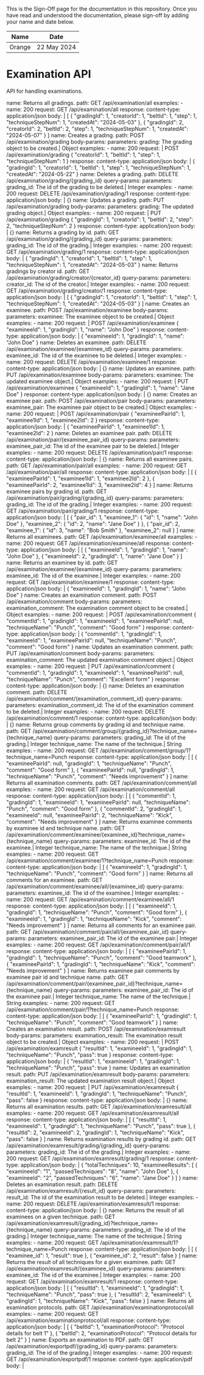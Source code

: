 <!-- sign-off-sheet:start -->
<!-- sign-off-cadence:1 month -->

This is the Sign-Off page for the documentation in this repository. Once you have read
and understood the documentation, please sign-off by adding your name and date below.

| Name          | Date            |
|--|--|
| Orange | 22 May 2024 |
<!-- sign-off-sheet:end -->

# Examination API

API for handling examinations.

<api>
name: Returns all gradings.
path: GET /api/examination/all
examples:
  - name: 200
    request: GET /api/examination/all
    response:
      content-type: application/json
      body: |
        [
          {
            "gradingId": 1,
            "creatorId": 1,
            "beltId": 1,
            "step": 1,
            "techniqueStepNum": 1,
            "createdAt": "2024-05-03"
          },
          {
            "gradingId": 2,
            "creatorId": 2,
            "beltId": 2,
            "step": 1,
            "techniqueStepNum": 1,
            "createdAt": "2024-05-07"
          }
        ]
</api>

<api>
name: Creates a grading.
path: POST /api/examination/grading
body-params:
  parameters:
    grading: The grading object to be created.| Object
examples:
  - name: 200
    request: |
      POST /api/examination/grading
      {
        "creatorId": 1,
        "beltId": 1,
        "step": 1,
        "techniqueStepNum": 1
      }
    response:
      content-type: application/json
      body: |
        {
          "gradingId": 1,
          "creatorId": 1,
          "beltId": 1,
          "step": 1,
          "techniqueStepNum": 1,
          "createdAt": "2024-05-22"
        }
</api>

<api>
name: Deletes a grading.
path: DELETE /api/examination/grading/{grading_id}
query-params:
  parameters:
    grading_id: The id of the grading to be deleted.| Integer
examples:
  - name: 200
    request: DELETE /api/examination/grading/1
    response:
      content-type: application/json
      body: |
        {}
</api>

<api>
name: Updates a grading.
path: PUT /api/examination/grading
body-params:
  parameters:
    grading: The updated grading object.| Object
examples:
  - name: 200
    request: |
      PUT /api/examination/grading
      {
        "gradingId": 1,
        "creatorId": 1,
        "beltId": 2,
        "step": 2,
        "techniqueStepNum": 2
      }
    response:
      content-type: application/json
      body: |
        {}
</api>

<api>
name: Returns a grading by id.
path: GET /api/examination/grading/{grading_id}
query-params:
  parameters:
    grading_id: The id of the grading.| Integer
examples:
  - name: 200
    request: GET /api/examination/grading/1
    response:
      content-type: application/json
      body: |
        {
          "gradingId": 1,
          "creatorId": 1,
          "beltId": 1,
          "step": 1,
          "techniqueStepNum": 1,
          "createdAt": "2024-05-03"
        }
</api>

<api>
name: Returns gradings by creator id.
path: GET /api/examination/grading/creator/{creator_id}
query-params:
  parameters:
    creator_id: The id of the creator.| Integer
examples:
  - name: 200
    request: GET /api/examination/grading/creator/1
    response:
      content-type: application/json
      body: |
        [
          {
            "gradingId": 1,
            "creatorId": 1,
            "beltId": 1,
            "step": 1,
            "techniqueStepNum": 1,
            "createdAt": "2024-05-03"
          }
        ]
</api>

<api>
name: Creates an examinee.
path: POST /api/examination/examinee
body-params:
  parameters:
    examinee: The examinee object to be created.| Object
examples:
  - name: 200
    request: |
      POST /api/examination/examinee
      {
        "examineeId": 1,
        "gradingId": 1,
        "name": "John Doe"
      }
    response:
      content-type: application/json
      body: |
        {
          "examineeId": 1,
          "gradingId": 1,
          "name": "John Doe"
        }
</api>

<api>
name: Deletes an examinee.
path: DELETE /api/examination/examinee/{examinee_id}
query-params:
  parameters:
    examinee_id: The id of the examinee to be deleted.| Integer
examples:
  - name: 200
    request: DELETE /api/examination/examinee/1
    response:
      content-type: application/json
      body: |
        {}
</api>

<api>
name: Updates an examinee.
path: PUT /api/examination/examinee
body-params:
  parameters:
    examinee: The updated examinee object.| Object
examples:
  - name: 200
    request: |
      PUT /api/examination/examinee
      {
        "examineeId": 1,
        "gradingId": 1,
        "name": "Jane Doe"
      }
    response:
      content-type: application/json
      body: |
        {}
</api>

<api>
name: Creates an examinee pair.
path: POST /api/examination/pair
body-params:
  parameters:
    examinee_pair: The examinee pair object to be created.| Object
examples:
  - name: 200
    request: |
      POST /api/examination/pair
      {
        "examineePairId": 1,
        "examinee1Id": 1,
        "examinee2Id": 2
      }
    response:
      content-type: application/json
      body: |
        {
          "examineePairId": 1,
          "examinee1Id": 1,
          "examinee2Id": 2
        }
</api>

<api>
name: Deletes an examinee pair.
path: DELETE /api/examination/pair/{examinee_pair_id}
query-params:
  parameters:
    examinee_pair_id: The id of the examinee pair to be deleted.| Integer
examples:
  - name: 200
    request: DELETE /api/examination/pair/1
    response:
      content-type: application/json
      body: |
        {}
</api>

<api>
name: Returns all examinee pairs.
path: GET /api/examination/pair/all
examples:
  - name: 200
    request: GET /api/examination/pair/all
    response:
      content-type: application/json
      body: |
        [
          {
            "examineePairId": 1,
            "examinee1Id": 1,
            "examinee2Id": 2
          },
          {
            "examineePairId": 2,
            "examinee1Id": 3,
            "examinee2Id": 4
          }
        ]
</api>

<api>
name: Returns examinee pairs by grading id.
path: GET /api/examination/pair/grading/{grading_id}
query-params:
  parameters:
    grading_id: The id of the grading.| Integer
examples:
  - name: 200
    request: GET /api/examination/pair/grading/1
    response:
      content-type: application/json
      body: |
        [
          {
            "pair_id": 1,
            "examinee_1": {
              "id": 1,
              "name": "John Doe"
            },
            "examinee_2": {
              "id": 2,
              "name": "Jane Doe"
            }
          },
          {
            "pair_id": 2,
            "examinee_1": {
              "id": 3,
              "name": "Bob Smith"
            },
            "examinee_2": null
          }
        ]
</api>

<api>
name: Returns all examinees.
path: GET /api/examination/examinee/all
examples:
  - name: 200
    request: GET /api/examination/examinee/all
    response:
      content-type: application/json
      body: |
        [
          {
            "examineeId": 1,
            "gradingId": 1,
            "name": "John Doe"
          },
          {
            "examineeId": 2,
            "gradingId": 1,
            "name": "Jane Doe"
          }
        ]
</api>

<api>
name: Returns an examinee by id.
path: GET /api/examination/examinee/{examinee_id}
query-params:
  parameters:
    examinee_id: The id of the examinee.| Integer
examples:
  - name: 200
    request: GET /api/examination/examinee/1
    response:
      content-type: application/json
      body: |
        {
          "examineeId": 1,
          "gradingId": 1,
          "name": "John Doe"
        }
</api>

<api>
name: Creates an examination comment.
path: POST /api/examination/comment
body-params:
  parameters:
    examination_comment: The examination comment object to be created.| Object
examples:
  - name: 200
    request: |
      POST /api/examination/comment
      {
        "commentId": 1,
        "gradingId": 1,
        "examineeId": 1,
        "examineePairId": null,
        "techniqueName": "Punch",
        "comment": "Good form"
      }
    response:
      content-type: application/json
      body: |
        {
          "commentId": 1,
          "gradingId": 1,
          "examineeId": 1,
          "examineePairId": null,
          "techniqueName": "Punch",
          "comment": "Good form"
        }
</api>

<api>
name: Updates an examination comment.
path: PUT /api/examination/comment
body-params:
  parameters:
    examination_comment: The updated examination comment object.| Object
examples:
  - name: 200
    request: |
      PUT /api/examination/comment
      {
        "commentId": 1,
        "gradingId": 1,
        "examineeId": 1,
        "examineePairId": null,
        "techniqueName": "Punch",
        "comment": "Excellent form"
      }
    response:
      content-type: application/json
      body: |
        {}
</api>

<api>
name: Deletes an examination comment.
path: DELETE /api/examination/comment/{examination_comment_id}
query-params:
  parameters:
    examination_comment_id: The id of the examination comment to be deleted.| Integer
examples:
  - name: 200
    request: DELETE /api/examination/comment/1
    response:
      content-type: application/json
      body: |
        {}
</api>

<api>
name: Returns group comments by grading id and technique name.
path: GET /api/examination/comment/group/{grading_id}?technique_name={technique_name}
query-params:
  parameters:
    grading_id: The id of the grading.| Integer
    technique_name: The name of the technique.| String
examples:
  - name: 200
    request: GET /api/examination/comment/group/1?technique_name=Punch
    response:
      content-type: application/json
      body: |
        [
          {
            "examineePairId": null,
            "gradingId": 1,
            "techniqueName": "Punch",
            "comment": "Good form"
          },
          {
            "examineePairId": null,
            "gradingId": 1,
            "techniqueName": "Punch",
            "comment": "Needs improvement"
          }
        ]
</api>

<api>
name: Returns all examination comments.
path: GET /api/examination/comment/all
examples:
  - name: 200
    request: GET /api/examination/comment/all
    response:
      content-type: application/json
      body: |
        [
          {
            "commentId": 1,
            "gradingId": 1,
            "examineeId": 1,
            "examineePairId": null,
            "techniqueName": "Punch",
            "comment": "Good form"
          },
          {
            "commentId": 2,
            "gradingId": 1,
            "examineeId": null,
            "examineePairId": 2,
            "techniqueName": "Kick",
            "comment": "Needs improvement"
          }
        ]
</api>

<api>
name: Returns examinee comments by examinee id and technique name.
path: GET /api/examination/comment/examinee/{examinee_id}?technique_name={technique_name}
query-params:
  parameters:
    examinee_id: The id of the examinee.| Integer
    technique_name: The name of the technique.| String
examples:
  - name: 200
    request: GET /api/examination/comment/examinee/1?technique_name=Punch
    response:
      content-type: application/json
      body: |
        [
          {
            "examineeId": 1,
            "gradingId": 1,
            "techniqueName": "Punch",
            "comment": "Good form"
          }
        ]
</api>

<api>
name: Returns all comments for an examinee.
path: GET /api/examination/comment/examinee/all/{examinee_id}
query-params:
  parameters:
    examinee_id: The id of the examinee.| Integer
examples:
  - name: 200
    request: GET /api/examination/comment/examinee/all/1
    response:
      content-type: application/json
      body: |
        [
          {
            "examineeId": 1,
            "gradingId": 1,
            "techniqueName": "Punch",
            "comment": "Good form"
          },
          {
            "examineeId": 1,
            "gradingId": 1,
            "techniqueName": "Kick",
            "comment": "Needs improvement"
          }
        ]
</api>

<api>
name: Returns all comments for an examinee pair.
path: GET /api/examination/comment/pair/all/{examinee_pair_id}
query-params:
  parameters:
    examinee_pair_id: The id of the examinee pair.| Integer
examples:
  - name: 200
    request: GET /api/examination/comment/pair/all/1
    response:
      content-type: application/json
      body: |
        [
          {
            "examineePairId": 1,
            "gradingId": 1,
            "techniqueName": "Punch",
            "comment": "Good teamwork"
          },
          {
            "examineePairId": 1,
            "gradingId": 1,
            "techniqueName": "Kick",
            "comment": "Needs improvement"
          }
        ]
</api>



<api>
name: Returns examinee pair comments by examinee pair id and technique name.
path: GET /api/examination/comment/pair/{examinee_pair_id}?technique_name={technique_name}
query-params:
 parameters:
   examinee_pair_id: The id of the examinee pair.| Integer
   technique_name: The name of the technique.| String
examples:
 - name: 200
   request: GET /api/examination/comment/pair/1?technique_name=Punch
   response:
     content-type: application/json
     body: |
       [
         {
           "examineePairId": 1,
           "gradingId": 1,
           "techniqueName": "Punch",
           "comment": "Good teamwork"
         }
       ]
</api>

<api>
name: Creates an examination result.
path: POST /api/examination/examresult
body-params:
 parameters:
   examination_result: The examination result object to be created.| Object
examples:
 - name: 200
   request: |
     POST /api/examination/examresult
     {
       "resultId": 1,
       "examineeId": 1,
       "gradingId": 1,
       "techniqueName": "Punch",
       "pass": true
     }
   response:
     content-type: application/json
     body: |
       {
         "resultId": 1,
         "examineeId": 1,
         "gradingId": 1,
         "techniqueName": "Punch",
         "pass": true
       }
</api>

<api>
name: Updates an examination result.
path: PUT /api/examination/examresult
body-params:
 parameters:
   examination_result: The updated examination result object.| Object
examples:
 - name: 200
   request: |
     PUT /api/examination/examresult
     {
       "resultId": 1,
       "examineeId": 1,
       "gradingId": 1,
       "techniqueName": "Punch",
       "pass": false
     }
   response:
     content-type: application/json
     body: |
       {}
</api>

<api>
name: Returns all examination results.
path: GET /api/examination/examresult/all
examples:
 - name: 200
   request: GET /api/examination/examresult/all
   response:
     content-type: application/json
     body: |
       [
         {
           "resultId": 1,
           "examineeId": 1,
           "gradingId": 1,
           "techniqueName": "Punch",
           "pass": true
         },
         {
           "resultId": 2,
           "examineeId": 2,
           "gradingId": 1,
           "techniqueName": "Kick",
           "pass": false
         }
       ]
</api>

<api>
name: Returns examination results by grading id.
path: GET /api/examination/examresult/grading/{grading_id}
query-params:
 parameters:
   grading_id: The id of the grading.| Integer
examples:
 - name: 200
   request: GET /api/examination/examresult/grading/1
   response:
     content-type: application/json
     body: |
       {
         "totalTechniques": 10,
         "examineeResults": [
           {
             "examineeId": "1",
             "passedTechniques": "8",
             "name": "John Doe"
           },
           {
             "examineeId": "2",
             "passedTechniques": "6",
             "name": "Jane Doe"
           }
         ]
       }
</api>

<api>
name: Deletes an examination result.
path: DELETE /api/examination/examresult/{result_id}
query-params:
 parameters:
   result_id: The id of the examination result to be deleted.| Integer
examples:
 - name: 200
   request: DELETE /api/examination/examresult/1
   response:
     content-type: application/json
     body: |
       {}
</api>

<api>
name: Returns the result of all examinees on a given technique.
path: GET /api/examination/examresult/{grading_id}?technique_name={technique_name}
query-params:
 parameters:
   grading_id: The id of the grading.| Integer
   technique_name: The name of the technique.| String
examples:
 - name: 200
   request: GET /api/examination/examresult/1?technique_name=Punch
   response:
     content-type: application/json
     body: |
       [
         {
           "examinee_id": 1,
           "result": true
         },
         {
           "examinee_id": 2,
           "result": false
         }
       ]
</api>

<api>
name: Returns the result of all techniques for a given examinee.
path: GET /api/examination/examresult/{examinee_id}
query-params:
 parameters:
   examinee_id: The id of the examinee.| Integer
examples:
 - name: 200
   request: GET /api/examination/examresult/1
   response:
     content-type: application/json
     body: |
       [
         {
           "resultId": 1,
           "examineeId": 1,
           "gradingId": 1,
           "techniqueName": "Punch",
           "pass": true
         },
         {
           "resultId": 2,
           "examineeId": 1,
           "gradingId": 1,
           "techniqueName": "Kick",
           "pass": false
         }
       ]
</api>

<api>
name: Returns all examination protocols.
path: GET /api/examination/examinationprotocol/all
examples:
 - name: 200
   request: GET /api/examination/examinationprotocol/all
   response:
     content-type: application/json
     body: |
       [
         {
           "beltId": 1,
           "examinationProtocol": "Protocol details for belt 1"
         },
         {
           "beltId": 2,
           "examinationProtocol": "Protocol details for belt 2"
         }
       ]
</api>

<api>
name: Exports an examination to PDF.
path: GET /api/examination/exportpdf/{grading_id}
query-params:
 parameters:
   grading_id: The id of the grading.| Integer
examples:
 - name: 200
   request: GET /api/examination/exportpdf/1
   response:
     content-type: application/pdf
     body: |
       <binary PDF data>
</api>